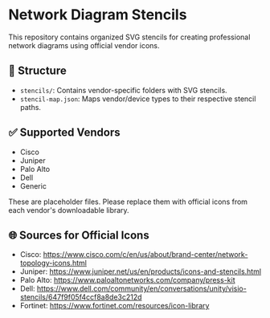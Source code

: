 # Network Diagram Stencils

This repository contains organized SVG stencils for creating professional network diagrams using official vendor icons.

## 📁 Structure

- `stencils/`: Contains vendor-specific folders with SVG stencils.
- `stencil-map.json`: Maps vendor/device types to their respective stencil paths.

## ✅ Supported Vendors

- Cisco
- Juniper
- Palo Alto
- Dell
- Generic

These are placeholder files. Please replace them with official icons from each vendor's downloadable library.

## 🌐 Sources for Official Icons

- Cisco: https://www.cisco.com/c/en/us/about/brand-center/network-topology-icons.html
- Juniper: https://www.juniper.net/us/en/products/icons-and-stencils.html
- Palo Alto: https://www.paloaltonetworks.com/company/press-kit
- Dell: https://www.dell.com/community/en/conversations/unity/visio-stencils/647f9f05f4ccf8a8de3c212d
- Fortinet: https://www.fortinet.com/resources/icon-library
